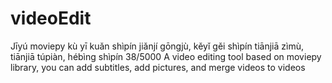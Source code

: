 # videoEdit
 Jīyú moviepy kù yī kuǎn shìpín jiǎnjí gōngjù, kěyǐ gěi shìpín tiānjiā zìmù, tiānjiā túpiàn, hébìng shìpín 38/5000 A video editing tool based on moviepy library, you can add subtitles, add pictures, and merge videos to videos
